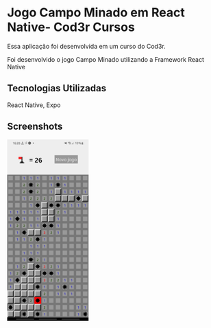 # Jogo Campo Minado em React Native- Cod3r Cursos

Essa aplicação foi desenvolvida em um curso do Cod3r.

Foi desenvolvido o jogo Campo Minado utilizando a Framework React Native

## Tecnologias Utilizadas

React Native, Expo
## Screenshots

<img src="https://github.com/fealex95/react-native-mines-cod3r-curso/blob/main/Screenshots/WhatsApp%20Image%202022-03-26%20at%2016.28.16.jpeg" width=190 />
